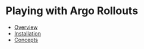 # Playing with Argo Rollouts

* [Overview](./docs/overview.md)
* [Installation](./docs/install.md)
* [Concepts](./docs/concepts.md)
